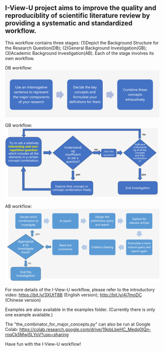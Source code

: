 ## **I-View-U project aims to improve the quality and reproduciblity of scientific literature review by providing a systematic and standardized workflow.**

This workflow contains three stages: (1)Depict the Background Structure for the Research Question(DB);
(2)General Background Investigation(GB);
(3)Academic Background Investigation(AB). Each of the stage involves its own workflow.

DB workflow:
![alt text](image-1.png)




GB workflow:
![alt text](image-2.png)




AB workflow:
![alt text](image-3.png)




For more details of the I-View-U workflow, please refer to the introductory video:
https://bit.ly/3XUtT8B (English version); http://bit.ly/4i7moDC (Chinese version)



Examples are also available in the examples folder. (Currently there is only one example available.)



The "the_combinator_for_major_concepts.py" can also be run at Google Colab:
https://colab.research.google.com/drive/19obLbeHC_Medq0IQn-rnqCk5Mwj5LYoV?usp=sharing



Have fun with the I-View-U workflow!